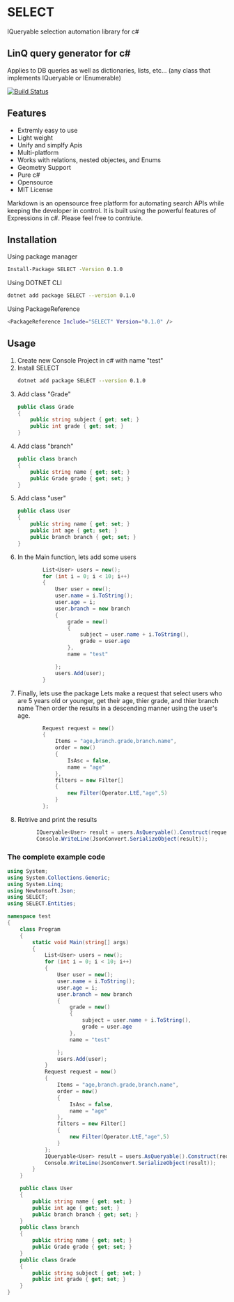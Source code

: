 # SELECT
IQueryable selection automation library for c#

## LinQ query generator for c#
Applies to DB queries as well as dictionaries, lists, etc... (any class that implements IQueryable or IEnumerable)



[![Build Status](https://travis-ci.org/joemccann/dillinger.svg?branch=master)](https://github.com/probabilty/SELECT/tree/master)


## Features

- Extremly easy to use
- Light weight
- Unify and simplfy Apis
- Multi-platform
- Works with relations, nested objectes, and Enums
- Geometry Support
- Pure c#
- Opensource
- MIT License

Markdown is an opensource free platform for automating search APIs while keeping the developer in control.
It is built using the powerful features of Expressions in c#.
Please feel free to contriute.


## Installation

Using package manager 
```sh
Install-Package SELECT -Version 0.1.0
```
Using DOTNET CLI
```sh
dotnet add package SELECT --version 0.1.0
```
Using  PackageReference
```sh
<PackageReference Include="SELECT" Version="0.1.0" />
```
## Usage
1. Create new Console Project in c# with name "test"
2. Install SELECT
    ```sh
    dotnet add package SELECT --version 0.1.0
    ```
3. Add class "Grade"
    ```c#
    public class Grade
    {
        public string subject { get; set; }
        public int grade { get; set; }
    }
    ```
4. Add class "branch"
    ```c#
    public class branch
    {
        public string name { get; set; }
        public Grade grade { get; set; }
    }
    ```
5. Add class "user"
    ```c#
    public class User
    {
        public string name { get; set; }
        public int age { get; set; }
        public branch branch { get; set; }
    }
    ```
6. In the Main function, lets add some users
    ```c#
            List<User> users = new();
            for (int i = 0; i < 10; i++)
            {
                User user = new();
                user.name = i.ToString();
                user.age = i;
                user.branch = new branch
                {
                    grade = new()
                    {
                        subject = user.name + i.ToString(),
                        grade = user.age
                    },
                    name = "test"

                };
                users.Add(user);
            }
    ```
7. Finally, lets use the package
Lets make a request that select users who are 5 years old or younger, get their age, thier grade, and thier branch name
Then order the results in a descending manner using the user's age.
    ```c#
            Request request = new()
            {
                Items = "age,branch.grade,branch.name",
                order = new()
                {
                    IsAsc = false,
                    name = "age"
                },
                filters = new Filter[]
                {
                    new Filter(Operator.LtE,"age",5)
                }
            };
    ```
8. Retrive and print the results
    ```c#
          IQueryable<User> result = users.AsQueryable().Construct(request);
          Console.WriteLine(JsonConvert.SerializeObject(result));
    ```
### The complete example code
```c#
using System;
using System.Collections.Generic;
using System.Linq;
using Newtonsoft.Json;
using SELECT;
using SELECT.Entities;

namespace test
{
    class Program
    {
        static void Main(string[] args)
        {
            List<User> users = new();
            for (int i = 0; i < 10; i++)
            {
                User user = new();
                user.name = i.ToString();
                user.age = i;
                user.branch = new branch
                {
                    grade = new()
                    {
                        subject = user.name + i.ToString(),
                        grade = user.age
                    },
                    name = "test"

                };
                users.Add(user);
            }
            Request request = new()
            {
                Items = "age,branch.grade,branch.name",
                order = new()
                {
                    IsAsc = false,
                    name = "age"
                },
                filters = new Filter[]
                {
                    new Filter(Operator.LtE,"age",5)
                }
            };
            IQueryable<User> result = users.AsQueryable().Construct(request);
            Console.WriteLine(JsonConvert.SerializeObject(result));
        }
    }

    public class User
    {
        public string name { get; set; }
        public int age { get; set; }
        public branch branch { get; set; }
    }
    public class branch
    {
        public string name { get; set; }
        public Grade grade { get; set; }
    }
    public class Grade
    {
        public string subject { get; set; }
        public int grade { get; set; }
    }
}
```
